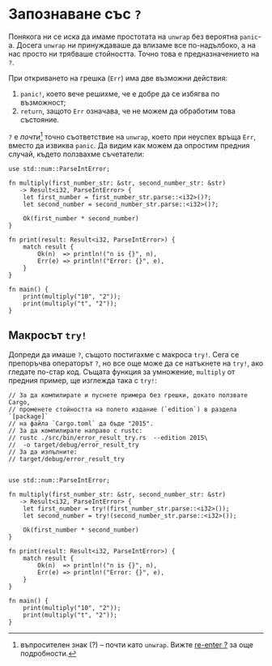 # Запознаване със `?`

Понякога ни се иска да имаме простотата на `unwrap` без вероятна `panic`-а.
Досега `unwrap` ни принуждаваше да влизаме все по-надълбоко, а на нас просто ни
трябваше стойността. Точно това е предназначението на `?`.

При откриването на грешка (`Err`) има две възможни действия:

1. `panic!`, което вече решихме, че е добре да се избягва по възможност;
2. `return`, защото `Err` означава, че не можем да обработим това състояние.

`?` е *почти*[^†] точно съответствиe на `unwrap`, което при неуспех връща `Err`,
 вместо да извиква `panic`. Да видим как можем да опростим предния случай, където
ползвахме съчетатели:

```rust,editable
use std::num::ParseIntError;

fn multiply(first_number_str: &str, second_number_str: &str)
   -> Result<i32, ParseIntError> {
    let first_number = first_number_str.parse::<i32>()?;
    let second_number = second_number_str.parse::<i32>()?;

    Ok(first_number * second_number)
}

fn print(result: Result<i32, ParseIntError>) {
    match result {
        Ok(n)  => println!("n is {}", n),
        Err(e) => println!("Error: {}", e),
    }
}

fn main() {
    print(multiply("10", "2"));
    print(multiply("t", "2"));
}
```

## Макросът `try!`

Допреди да имаше `?`, същото постигахме с макроса `try!`.
Сега се препоръчва операторът `?`, но все още може да се натъкнете на `try!`,
ако гледате по-стар код. Същата функция за умножение, `multiply` от предния
пример, ще изглежда така с `try!`:

```rust,editable,edition2015
// За да компилирате и пуснете примера без грешки, докато ползвате Cargo,
// променете стойността на полето издание (`edition`) в раздела `[package]`
// на файла `Cargo.toml` да бъде "2015".
// За да компилиратe направо с rustc:
// rustc ./src/bin/error_result_try.rs  --edition 2015\
//  -o target/debug/error_result_try
// За да изпълните:
// target/debug/error_result_try


use std::num::ParseIntError;

fn multiply(first_number_str: &str, second_number_str: &str)
   -> Result<i32, ParseIntError> {
    let first_number = try!(first_number_str.parse::<i32>());
    let second_number = try!(second_number_str.parse::<i32>());

    Ok(first_number * second_number)
}

fn print(result: Result<i32, ParseIntError>) {
    match result {
        Ok(n)  => println!("n is {}", n),
        Err(e) => println!("Error: {}", e),
    }
}

fn main() {
    print(multiply("10", "2"));
    print(multiply("t", "2"));
}
```


[^†]: въпросителен знак (?) – почти като `unwrap`. Вижте [re-enter ?][re_enter_?] за още подробности.

[re_enter_?]: ../multiple_error_types/reenter_question_mark.md
